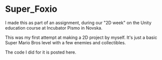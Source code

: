 # Super_Foxio
 I made this as part of an assignment, during our "2D week" on the Unity education course at Incubator Pismo in Novska. 
 
 This was my first attempt at making a 2D project by myself. It's just a basic Super Mario Bros level with a few enemies and collectibles. 
 
 The code I did for it is posted here.
